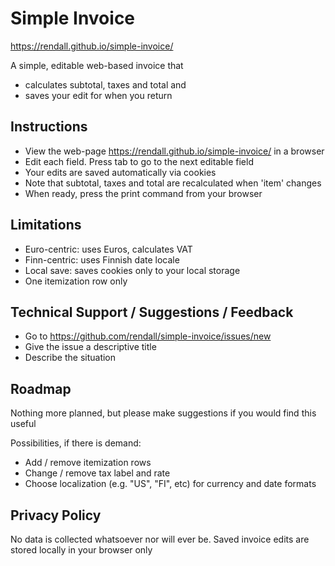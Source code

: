 # Simple Invoice

<https://rendall.github.io/simple-invoice/>

A simple, editable web-based invoice that 
- calculates subtotal, taxes and total and 
- saves your edit for when you return

## Instructions

- View the web-page <https://rendall.github.io/simple-invoice/> in a browser
- Edit each field. Press tab to go to the next editable field
- Your edits are saved automatically via cookies
- Note that subtotal, taxes and total are recalculated when 'item' changes
- When ready, press the print command from your browser

## Limitations

- Euro-centric: uses Euros, calculates VAT
- Finn-centric: uses Finnish date locale
- Local save: saves cookies only to your local storage
- One itemization row only

## Technical Support / Suggestions / Feedback

- Go to <https://github.com/rendall/simple-invoice/issues/new>
- Give the issue a descriptive title
- Describe the situation

## Roadmap

Nothing more planned, but please make suggestions if you would find this useful 

Possibilities, if there is demand:
- Add / remove itemization rows
- Change / remove tax label and rate
- Choose localization (e.g. "US", "FI", etc) for currency and date formats

## Privacy Policy

No data is collected whatsoever nor will ever be. Saved invoice edits are stored locally in your browser only
